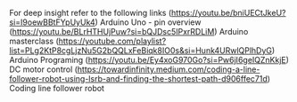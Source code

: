 For deep insight refer to the following links
(https://youtu.be/bniUECtJkeU?si=I9oewBBtFYpUyUk4) Arduino Uno - pin overview
(https://youtu.be/BLrHTHUjPuw?si=bQJDsc5IPxrRDLiM) Arduino masterclass
(https://youtube.com/playlist?list=PLg2KtP8cgLjzNu5G2bQQLxFeBiqk8IO0s&si=Hunk4URwlQPlhDyG) Arduino Programing
(https://youtu.be/Ey4xoG970Go?si=Pw6jI6geIQZnKkjE) DC motor control
(https://towardinfinity.medium.com/coding-a-line-follower-robot-using-lsrb-and-finding-the-shortest-path-d906ffec71d) Coding line follower robot
